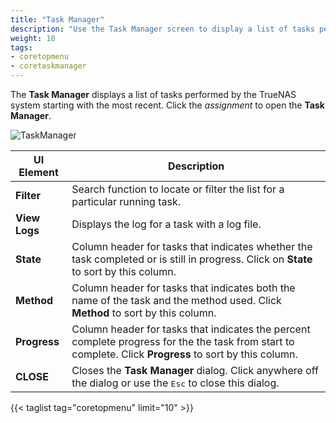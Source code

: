 ```yaml
---
title: "Task Manager"
description: "Use the Task Manager screen to display a list of tasks performed by your TrueNAS."
weight: 10
tags:
- coretopmenu
- coretaskmanager
---
```


The **Task Manager** displays a list of tasks performed by the TrueNAS system starting with the most recent. Click the <i class="material-icons">assignment</i> to open the **Task Manager**.

![TaskManager](/images/CORE/13.0/TaskManager.png "Task Manager")

| UI Element | Description |
|------------|-------------|
| **Filter** | Search function to locate or filter the list for a particular running task. |
| **View Logs** | Displays the log for a task with a log file. |
| **State** | Column header for tasks that indicates whether the task completed or is still in progress. Click on **State** to sort by this column. |
| **Method** | Column header for tasks that indicates both the name of the task and the method used. Click **Method** to sort by this column. |
| **Progress** | Column header for tasks that indicates the percent complete progress for the the task from start to complete. Click **Progress** to sort by this column. |
| **CLOSE** | Closes the **Task Manager** dialog. Click anywhere off the dialog or use the <kbd>Esc</kbd> to close this dialog. |

{{< taglist tag="coretopmenu" limit="10" >}}
